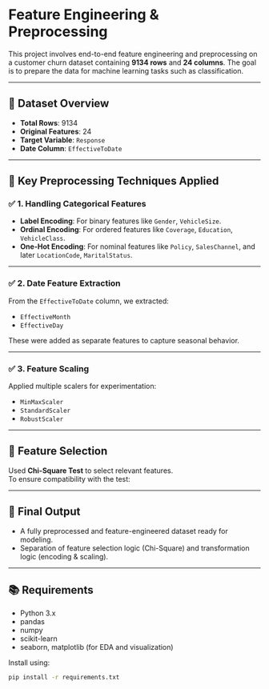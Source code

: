 # Feature Engineering & Preprocessing

This project involves end-to-end feature engineering and preprocessing on a customer churn dataset containing **9134 rows** and **24 columns**. The goal is to prepare the data for machine learning tasks such as classification.

---

## 📁 Dataset Overview

- **Total Rows**: 9134  
- **Original Features**: 24  
- **Target Variable**: `Response`  
- **Date Column**: `EffectiveToDate`

---

## 🧰 Key Preprocessing Techniques Applied

### ✅ 1. Handling Categorical Features

- **Label Encoding**: For binary features like `Gender`, `VehicleSize`.
- **Ordinal Encoding**: For ordered features like `Coverage`, `Education`, `VehicleClass`.
- **One-Hot Encoding**: For nominal features like `Policy`, `SalesChannel`, and later `LocationCode`, `MaritalStatus`.



---

### ✅ 2. Date Feature Extraction

From the `EffectiveToDate` column, we extracted:
- `EffectiveMonth`
- `EffectiveDay`

These were added as separate features to capture seasonal behavior.

---

### ✅ 3. Feature Scaling

Applied multiple scalers for experimentation:
- `MinMaxScaler`
- `StandardScaler`
- `RobustScaler`

---

## 🔬 Feature Selection

Used **Chi-Square Test** to select relevant features.  
To ensure compatibility with the test:

---

## 📌 Final Output

- A fully preprocessed and feature-engineered dataset ready for modeling.
- Separation of feature selection logic (Chi-Square) and transformation logic (encoding & scaling).

---

## 📚 Requirements

- Python 3.x
- pandas
- numpy
- scikit-learn
- seaborn, matplotlib (for EDA and visualization)

Install using:

```bash
pip install -r requirements.txt
